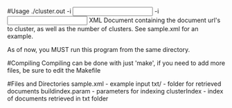 #Usage
./cluster.out -i <input file>
-i <input file>		XML Document containing the document url's to cluster, as well as the number of clusters. See sample.xml for an example.

As of now, you MUST run this program from the same directory.

#Compiling
Compiling can be done with just 'make', if you need to add more files, be sure to edit the Makefile

#Files and Directories
sample.xml - example input
txt/ - folder for retrieved documents
buildindex.param - parameters for indexing
clusterIndex - index of documents retrieved in txt folder
